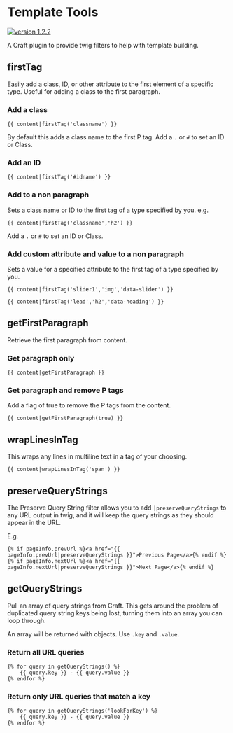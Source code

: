 # Template Tools


[![version 1.2.2](https://img.shields.io/badge/version-1.2.2-brightgreen.svg)](https://github.com/ianisted/template-tools)


A Craft plugin to provide twig filters to help with template building.



## firstTag

Easily add a class, ID, or other attribute to the first element of a specific type. Useful for adding a class to the first paragraph.

### Add a class

```
{{ content|firstTag('classname') }}
```

By default this adds a class name to the first P tag.
Add a `.` or `#` to set an ID or Class.

### Add an ID

```
{{ content|firstTag('#idname') }}
```

### Add to a non paragraph
Sets a class name or ID to the first tag of a type specified by you. e.g.

```
{{ content|firstTag('classname','h2') }}
```
Add a `.` or `#` to set an ID or Class.

### Add custom attribute and value to a non paragraph
Sets a value for a specified attribute to the first tag of a type specified by you.
```
{{ content|firstTag('slider1','img','data-slider') }}
```


```
{{ content|firstTag('lead','h2','data-heading') }}
```



## getFirstParagraph

Retrieve the first paragraph from content.

### Get paragraph only

```
{{ content|getFirstParagraph }}
```

### Get paragraph and remove P tags

Add a flag of true to remove the P tags from the content.

```
{{ content|getFirstParagraph(true) }}
```


## wrapLinesInTag

This wraps any lines in multiline text in a tag of your choosing.

```
{{ content|wrapLinesInTag('span') }}
```

## preserveQueryStrings

The Preserve Query String filter allows you to add `|preserveQueryStrings` to any URL output in twig, and it will keep the query strings as they should appear in the URL.

E.g.

```
{% if pageInfo.prevUrl %}<a href="{{ pageInfo.prevUrl|preserveQueryStrings }}">Previous Page</a>{% endif %}
{% if pageInfo.nextUrl %}<a href="{{ pageInfo.nextUrl|preserveQueryStrings }}">Next Page</a>{% endif %}
```


## getQueryStrings

Pull an array of query strings from Craft. This gets around the problem of duplicated query string keys being lost, turning them into an array you can loop through.

An array will be returned with objects. Use `.key` and `.value`.

### Return all URL queries

```
{% for query in getQueryStrings() %}
	{{ query.key }} - {{ query.value }}
{% endfor %}
```

### Return only URL queries that match a key

```
{% for query in getQueryStrings('lookForKey') %}
	{{ query.key }} - {{ query.value }}
{% endfor %}
```
